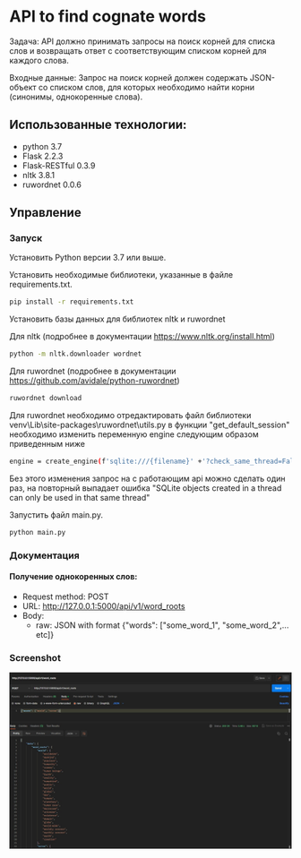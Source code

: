# API to find cognate words
Задача: API должно принимать запросы на поиск корней для списка слов и возвращать ответ с соответствующим списком корней для каждого слова.

Входные данные: Запрос на поиск корней должен содержать JSON-объект со списком слов, для которых необходимо найти корни (синонимы, однокоренные слова).

## Использованные технологии:
  * python 3.7
  * Flask 2.2.3
  * Flask-RESTful 0.3.9
  * nltk 3.8.1
  * ruwordnet 0.0.6

## Управление

### Запуск
Установить Python версии 3.7 или выше.

Установить необходимые библиотеки, указанные в файле requirements.txt.
```bash
pip install -r requirements.txt
```
Установить базы данных для библиотек nltk и ruwordnet

Для nltk (подробнее в документации https://www.nltk.org/install.html)
```bash
python -m nltk.downloader wordnet
```

Для ruwordnet (подробнее в документации https://github.com/avidale/python-ruwordnet)
```bash
ruwordnet download
```
Для ruwordnet необходимо отредактировать файл библиотеки venv\Lib\site-packages\ruwordnet\utils.py
в функции "get_default_session" необходимо изменить переменную engine следующим образом приведенным ниже
```bash
engine = create_engine(f'sqlite:///{filename}' +'?check_same_thread=False', echo=False)
```
Без этого изменения запрос на с работающим api можно сделать один раз, на повторный выпадает ошибка "SQLite objects created in a thread can only be used in that same thread"

Запустить файл main.py.
```bash
python main.py
```

### Документация

#### Получение однокоренных слов:
* Request method: POST
* URL: http://127.0.0.1:5000/api/v1/word_roots
* Body:
    * raw: JSON with format {"words": ["some_word_1", "some_word_2",... etc]}

### Screenshot

![alt text](/screenshot/Screenshot_1.jpg?raw=true "POST screenshot")

